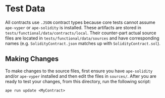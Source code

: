 # Test Data

All contracts use `.JSON` contract types because core tests cannot assume `ape-vyper` or `ape-solidity` is installed.
These artifacts are stored in `tests/functional/data/contracts/local`.
Their counter-part actual source files are located in `tests/functional/data/sources` and have corresponding names (e.g. `SolidityContract.json` matches up with `SolidityContract.sol`).

## Making Changes

To make changes to the source files, first ensure you have `ape-solidity` and/or `ape-vyper` installed and then edit the files in `sources/`.
After you are ready to test your changes, from this directory, run the following script:

```shell
ape run update <MyContract>
```

